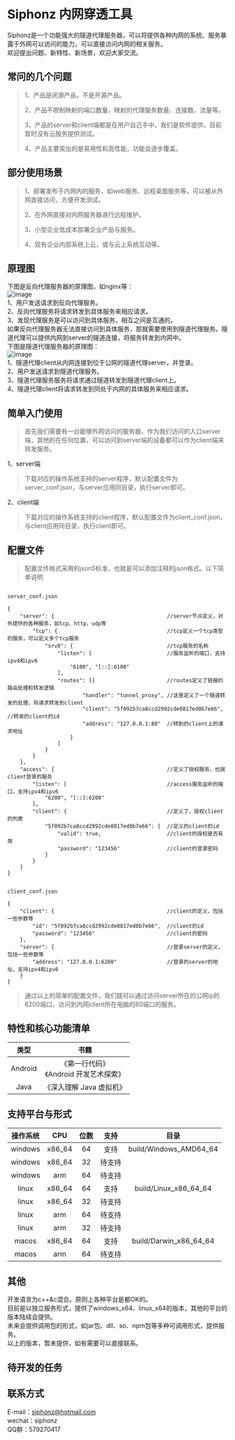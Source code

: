 # Siphonz 内网穿透工具

Siphonz是一个功能强大的隧道代理服务器，可以将提供各种内网的系统、服务暴露于外网可以访问的能力，可以直接访问内网的相关服务。  
欢迎提出问题、新特性、新场景，欢迎大家交流。 
## 常问的几个问题
> 1、产品是闭源产品，不是开源产品。
>
> 2、产品不限制映射的端口数量，映射的代理服务数量、连接数、流量等。  
>
> 3、产品的server和client端都是在用户自己手中，我们是软件提供，目前暂时没有云服务提供测试。  
>
> 4、产品主要突出的是易用性和高性能，功能会逐步覆盖。  
>
## 部分使用场景

> 1、部署发布于内网内的服务，如web服务、远程桌面服务等，可以被从外网直接访问，方便开发测试。  
>
> 2、在外网直接对内网服务器进行远程维护。  
>
> 3、小型企业低成本部署企业产品与服务。  
>
> 4、现有企业内部系统上云，或与云上系统互动等。  

## 原理图
下图是反向代理服务器的原理图，如nginx等：  
![image](https://github.com/whitezdm/siphon/blob/main/assets/reverse_proxy.png)  
1、用户发送请求到反向代理服务。  
2、反向代理服务将请求转发到具体服务来相应请求。  
3、发现代理服务是可以访问到具体服务，相互之间是互通的。  
 如果反向代理服务器无法直接访问到具体服务，那就需要使用到隧道代理服务。隧道代理可以提供内网到server的隧道连接，将服务转发到内网中。  
下图是隧道代理服务器的原理图：  
![image](https://github.com/whitezdm/siphon/blob/main/assets/tunnel_proxy.png)  
1、隧道代理client从内网连接到位于公网的隧道代理server，并登录。  
2、用户发送请求到隧道代理服务。  
3、隧道代理服务服务将请求通过隧道转发到隧道代理client上。  
4、隧道代理client将请求转发到同处于内网的具体服务来相应请求。  

## 简单入门使用

>首先我们需要有一台能够外网访问的服务器，作为我们访问的入口server端，其他的在任何位置，可以访问到server端的设备都可以作为client端来转发服务。 
>	
1、server端  
>	
>下载对应的操作系统支持的server程序，默认配置文件为server_conf.json，与server应用同目录，执行server即可。  
>	
2、client端  
>
>下载对应的操作系统支持的client程序，默认配置文件为client_conf.json，与client应用同目录，执行client即可。  
>  
## 配置文件
>配置文件格式采用的json5标准，也就是可以添加注释的json格式。以下简单说明
	
```

server_conf.json

{
    "server": {                                    //server节点定义，对外提供的各种服务，如tcp、http、udp等
        "tcp": {                                   //tcp定义一个tcp类型的服务，可以定义多个tcp服务
            "srv0": {                              //tcp服务的名称
                "listen": [                        //服务监听的端口，支持ipv4和ipv6
                    "6100", "[::]:6100"
                ],
                "routes": [{                       //routes定义了链接的路由处理和转发逻辑
                        "handler": "tunnel_proxy", //这里定义了一个隧道转发的处理，将请求转发到client
                        "client": "5f092b7ca8ccd2992cde0817ed0b7e66",   //转发的client的id
                        "address": "127.0.0.1:80"  //转到的client上的请求地址
                    }
                ]
            }
        }
    },
    "access": {                                    //定义了授权服务，也就client登录的服务
        "listen": [                                //access服务监听的端口，支持ipv4和ipv6
            "6200", "[::]:6200"
        ],
        "client": {                                //定义了，授权client的列表
            "5f092b7ca8ccd2992cde0817ed0b7e66": {  //定义的client的id
                "valid": true,                     //client的授权是否有效
                "password": "123456"               //client的登录密码
            }
        }
    }
}

```

```

client_conf.json

{
    "client": {                                    //client的定义，包括一些参数等
        "id": "5f092b7ca8ccd2992cde0817ed0b7e66",  //client的id
        "password": "123456"                       //client的密码
    },
    "server": {                                    //登录server的定义，包括一些参数等
        "address": "127.0.0.1:6200"                //登录的server的地址，支持ipv4和ipv6
    }
}

```

>通过以上的简单的配置文件，我们就可以通过访问server所在的公网ip的6200端口，访问到内网client所在电脑的80端口的服务。

## 特性和核心功能清单

类型 | 书籍
:---: | :---:
Android | 《第一行代码》 <br> 《Android 开发艺术探索》
Java | 《深入理解 Java 虚拟机》

## 支持平台与形式
操作系统 | CPU | 位数 | 支持 | 目录
:---: | :---: | :---: | :---: | :---:
windows | x86_64 | 64 | 支持 | build/Windows_AMD64_64
windows | x86_64 | 32 | 待支持 | 
windows | arm | 64 | 待支持 | 
linux | x86_64 | 64 | 支持 | build/Linux_x86_64_64
linux | x86_64 | 32 | 待支持 | 
linux | arm | 64 | 待支持 | 
linux | arm | 32 | 待支持 | 
macos | x86_64 | 64 | 支持 | build/Darwin_x86_64_64
macos | arm | 64 | 待支持 | 

	
## 其他
开发语言为c++&c混合。原则上各种平台是都OK的。  
目前是以独立服务形式，提供了windows_x64、linux_x64的版本，其他的平台的版本陆续会提供。  
未来会提供调用包的形式，如jar包、dll、so、npm包等多种可调用形式，提供服务。  
以上的版本，暂未提供，如有需要可以直接联系。  
## 待开发的任务


## 联系方式 
E-mail：siphonz@hotmail.com  
wechat：siphonz   
QQ群：579270417